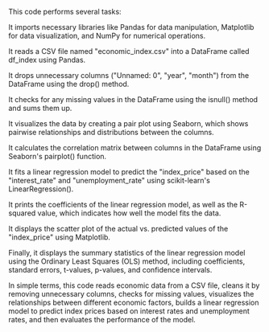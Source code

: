 
This code performs several tasks:

It imports necessary libraries like Pandas for data manipulation, Matplotlib for data visualization, and NumPy for numerical operations.

It reads a CSV file named "economic_index.csv" into a DataFrame called df_index using Pandas.

It drops unnecessary columns ("Unnamed: 0", "year", "month") from the DataFrame using the drop() method.

It checks for any missing values in the DataFrame using the isnull() method and sums them up.

It visualizes the data by creating a pair plot using Seaborn, which shows pairwise relationships and distributions between the columns.

It calculates the correlation matrix between columns in the DataFrame using Seaborn's pairplot() function.

It fits a linear regression model to predict the "index_price" based on the "interest_rate" and "unemployment_rate" using scikit-learn's LinearRegression().

It prints the coefficients of the linear regression model, as well as the R-squared value, which indicates how well the model fits the data.

It displays the scatter plot of the actual vs. predicted values of the "index_price" using Matplotlib.

Finally, it displays the summary statistics of the linear regression model using the Ordinary Least Squares (OLS) method, including coefficients, standard errors, t-values, p-values, and confidence intervals.

In simple terms, this code reads economic data from a CSV file, cleans it by removing unnecessary columns, checks for missing values, visualizes the relationships between different economic factors, builds a linear regression model to predict index prices based on interest rates and unemployment rates, and then evaluates the performance of the model.
